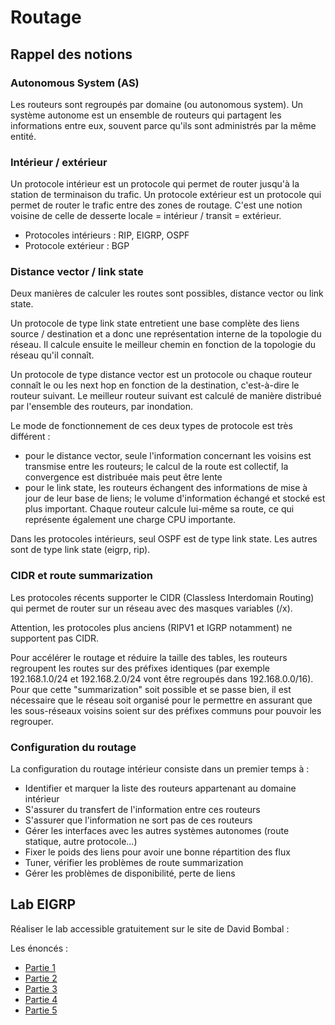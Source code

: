 # Routage

## Rappel des notions

### Autonomous System (AS)

Les routeurs sont regroupés par domaine (ou autonomous system). Un système autonome est un ensemble de routeurs qui partagent les informations entre eux, souvent parce qu'ils sont administrés par la même entité.

### Intérieur / extérieur

Un protocole intérieur est un protocole qui permet de router jusqu'à la station de terminaison du trafic. Un protocole extérieur est un protocole qui permet de router le trafic entre des zones de routage. C'est une notion voisine de celle de desserte locale = intérieur / transit = extérieur.

- Protocoles intérieurs : RIP, EIGRP, OSPF
- Protocole extérieur : BGP

### Distance vector / link state

Deux manières de calculer les routes sont possibles, distance vector ou link state.

Un protocole de type link state entretient une base complète des liens source / destination et a donc une représentation interne de la topologie du réseau. Il calcule ensuite le meilleur chemin en fonction de la topologie du réseau qu'il connaît.

Un protocole de type distance vector est un protocole ou chaque routeur connaît le ou les next hop en fonction de la destination, c'est-à-dire le routeur suivant. Le meilleur routeur suivant est calculé de manière distribué par l'ensemble des routeurs, par inondation.

Le mode de fonctionnement de ces deux types de protocole est très différent :

- pour le distance vector, seule l'information concernant les voisins est transmise entre les routeurs; le calcul de la route est collectif, la convergence est distribuée mais peut être lente
- pour le link state, les routeurs échangent des informations de mise à jour de leur base de liens; le volume d'information échangé et stocké est plus important. Chaque routeur calcule lui-même sa route, ce qui représente également une charge CPU importante. 

Dans les protocoles intérieurs, seul OSPF est de type link state. Les autres sont de type link state (eigrp, rip).

### CIDR et route summarization

Les protocoles récents supporter le CIDR (Classless Interdomain Routing) qui permet de router sur un réseau avec des masques variables (/x).

Attention, les protocoles plus anciens (RIPV1 et IGRP notamment) ne supportent pas CIDR.

Pour accélérer le routage et réduire la taille des tables, les routeurs regroupent les routes sur des préfixes identiques (par exemple 192.168.1.0/24 et 192.168.2.0/24 vont être regroupés dans 192.168.0.0/16). Pour que cette "summarization" soit possible et se passe bien, il est nécessaire que le réseau soit organisé pour le permettre en assurant que les sous-réseaux voisins soient sur des préfixes communs pour pouvoir les regrouper.

### Configuration du routage

La configuration du routage intérieur consiste dans un premier temps à :

- Identifier et marquer la liste des routeurs appartenant au domaine intérieur
- S'assurer du transfert de l'information entre ces routeurs
- S'assurer que l'information ne sort pas de ces routeurs
- Gérer les interfaces avec les autres systèmes autonomes (route statique, autre protocole...)
- Fixer le poids des liens pour avoir une bonne répartition des flux
- Tuner, vérifier les problèmes de route summarization
- Gérer les problèmes de disponibilité, perte de liens

## Lab EIGRP

Réaliser le lab accessible gratuitement sur le site de David Bombal :

Les énoncés :

- [Partie 1](https://davidbombal.com/cisco-ccna-packet-tracer-ultimate-labs-eigrp-troubleshooting-lab-1-can-complete-lab/)
- [Partie 2](https://davidbombal.com/cisco-ccna-packet-tracer-ultimate-labs-eigrp-troubleshooting-lab-2-can-complete-lab/)
- [Partie 3](https://davidbombal.com/cisco-ccna-packet-tracer-ultimate-labs-eigrp-troubleshooting-lab-3-can-complete-lab/)
- [Partie 4](https://davidbombal.com/cisco-ccna-packet-tracer-ultimate-labs-eigrp-troubleshooting-lab-4-can-complete-lab/)
- [Partie 5](https://davidbombal.com/cisco-ccna-packet-tracer-ultimate-labs-eigrp-troubleshooting-lab-5-can-complete-lab/)